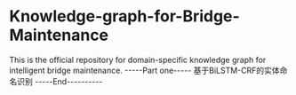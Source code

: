 # Knowledge-graph-for-Bridge-Maintenance
This is the official repository for domain-specific knowledge graph for intelligent bridge maintenance.
-----Part one-----
基于BiLSTM-CRF的实体命名识别
-----End----------
